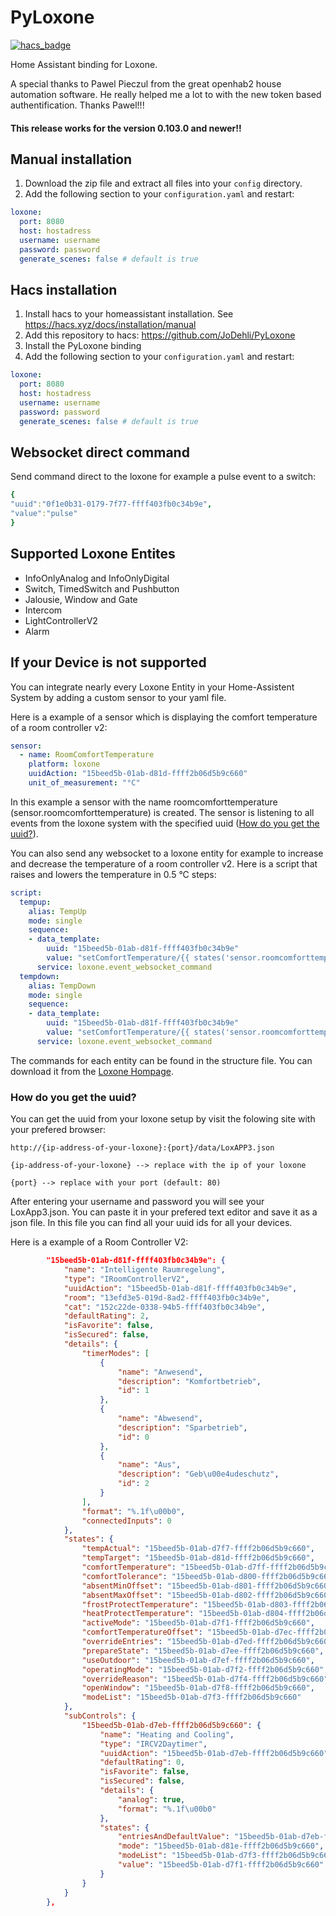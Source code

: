 # PyLoxone
[![hacs_badge](https://img.shields.io/badge/HACS-Custom-orange.svg)](https://github.com/custom-components/hacs)

Home Assistant binding for Loxone. 

A special thanks to Pawel Pieczul from the great openhab2 house automation software. 
He really helped me a lot to with the new token based authentification. Thanks Pawel!!!

#### This release works for the version 0.103.0 and newer!!

## Manual installation
1. Download the zip file and extract  all files into your `config` directory.
2. Add the following section to your `configuration.yaml` and restart:

```yaml
loxone:
  port: 8080
  host: hostadress
  username: username
  password: password
  generate_scenes: false # default is true
```

## Hacs installation
1. Install hacs to your homeassistant installation. See https://hacs.xyz/docs/installation/manual
2. Add this repository to hacs: https://github.com/JoDehli/PyLoxone
3. Install the PyLoxone binding
4. Add the following section to your `configuration.yaml` and restart:

```yaml
loxone:
  port: 8080
  host: hostadress
  username: username
  password: password
  generate_scenes: false # default is true
```

## Websocket direct command
Send command direct to the loxone for example a pulse event to a switch:

```yaml
{
"uuid":"0f1e0b31-0179-7f77-ffff403fb0c34b9e",
"value":"pulse"
}
```

## Supported Loxone Entites
- InfoOnlyAnalog and InfoOnlyDigital
- Switch, TimedSwitch and Pushbutton
- Jalousie, Window and Gate
- Intercom
- LightControllerV2
- Alarm

## If your Device is not supported
You can integrate nearly every Loxone Entity in your Home-Assistent System by adding a custom sensor to your yaml file. 

Here is a example of a sensor which is displaying the comfort temperature of a room controller v2:
```yaml
sensor:
  - name: RoomComfortTemperature
    platform: loxone
    uuidAction: "15beed5b-01ab-d81d-ffff2b06d5b9c660"
    unit_of_measurement: "°C"
```
In this example a sensor with the name roomcomforttemperature (sensor.roomcomforttemperature) is created. The sensor is listening to all events from the loxone system with the specified uuid ([How do you get the uuid?](#-How-do-you-get-the-uuid?)).

You can also send any websocket to a loxone entity for example to increase and decrease the temperature of a room controller v2. Here is a script that raises and lowers the temperature in 0.5 °C steps:

```yaml
script:
  tempup:
    alias: TempUp
    mode: single
    sequence:
    - data_template:
        uuid: "15beed5b-01ab-d81f-ffff403fb0c34b9e" 
        value: "setComfortTemperature/{{ states('sensor.roomcomforttemperature')|float+0.5}}"
      service: loxone.event_websocket_command
  tempdown:
    alias: TempDown
    mode: single
    sequence:
    - data_template:
        uuid: "15beed5b-01ab-d81f-ffff403fb0c34b9e"
        value: "setComfortTemperature/{{ states('sensor.roomcomforttemperature')|float-0.5}}"
      service: loxone.event_websocket_command
```
The commands for each entity can be found in the structure file. You can download it from the [Loxone Hompage](https://www.loxone.com/dede/kb/api/).

 ### How do you get the uuid?
You can get the uuid from your loxone setup by visit the folowing site with your prefered browser:

```
http://{ip-address-of-your-loxone}:{port}/data/LoxAPP3.json

{ip-address-of-your-loxone} --> replace with the ip of your loxone 

{port} --> replace with your port (default: 80)
```
After entering your username and password you will see your LoxApp3.json. You can paste it in your prefered text editor and save it as a json file. In this file you can find all your uuid ids for all your devices.  


Here is a example of a Room Controller V2: 
```json
        "15beed5b-01ab-d81f-ffff403fb0c34b9e": {
            "name": "Intelligente Raumregelung",
            "type": "IRoomControllerV2",
            "uuidAction": "15beed5b-01ab-d81f-ffff403fb0c34b9e",
            "room": "13efd3e5-019d-8ad2-ffff403fb0c34b9e",
            "cat": "152c22de-0338-94b5-ffff403fb0c34b9e",
            "defaultRating": 2,
            "isFavorite": false,
            "isSecured": false,
            "details": {
                "timerModes": [
                    {
                        "name": "Anwesend",
                        "description": "Komfortbetrieb",
                        "id": 1
                    },
                    {
                        "name": "Abwesend",
                        "description": "Sparbetrieb",
                        "id": 0
                    },
                    {
                        "name": "Aus",
                        "description": "Geb\u00e4udeschutz",
                        "id": 2
                    }
                ],
                "format": "%.1f\u00b0",
                "connectedInputs": 0
            },
            "states": {
                "tempActual": "15beed5b-01ab-d7f7-ffff2b06d5b9c660",
                "tempTarget": "15beed5b-01ab-d81d-ffff2b06d5b9c660",
                "comfortTemperature": "15beed5b-01ab-d7ff-ffff2b06d5b9c660",
                "comfortTolerance": "15beed5b-01ab-d800-ffff2b06d5b9c660",
                "absentMinOffset": "15beed5b-01ab-d801-ffff2b06d5b9c660",
                "absentMaxOffset": "15beed5b-01ab-d802-ffff2b06d5b9c660",
                "frostProtectTemperature": "15beed5b-01ab-d803-ffff2b06d5b9c660",
                "heatProtectTemperature": "15beed5b-01ab-d804-ffff2b06d5b9c660",
                "activeMode": "15beed5b-01ab-d7f1-ffff2b06d5b9c660",
                "comfortTemperatureOffset": "15beed5b-01ab-d7ec-ffff2b06d5b9c660",
                "overrideEntries": "15beed5b-01ab-d7ed-ffff2b06d5b9c660",
                "prepareState": "15beed5b-01ab-d7ee-ffff2b06d5b9c660",
                "useOutdoor": "15beed5b-01ab-d7ef-ffff2b06d5b9c660",
                "operatingMode": "15beed5b-01ab-d7f2-ffff2b06d5b9c660",
                "overrideReason": "15beed5b-01ab-d7f4-ffff2b06d5b9c660",
                "openWindow": "15beed5b-01ab-d7f8-ffff2b06d5b9c660",
                "modeList": "15beed5b-01ab-d7f3-ffff2b06d5b9c660"
            },
            "subControls": {
                "15beed5b-01ab-d7eb-ffff2b06d5b9c660": {
                    "name": "Heating and Cooling",
                    "type": "IRCV2Daytimer",
                    "uuidAction": "15beed5b-01ab-d7eb-ffff2b06d5b9c660",
                    "defaultRating": 0,
                    "isFavorite": false,
                    "isSecured": false,
                    "details": {
                        "analog": true,
                        "format": "%.1f\u00b0"
                    },
                    "states": {
                        "entriesAndDefaultValue": "15beed5b-01ab-d7eb-ffff2b06d5b9c660",
                        "mode": "15beed5b-01ab-d81e-ffff2b06d5b9c660",
                        "modeList": "15beed5b-01ab-d7f3-ffff2b06d5b9c660",
                        "value": "15beed5b-01ab-d7f1-ffff2b06d5b9c660"
                    }
                }
            }
        },
```





